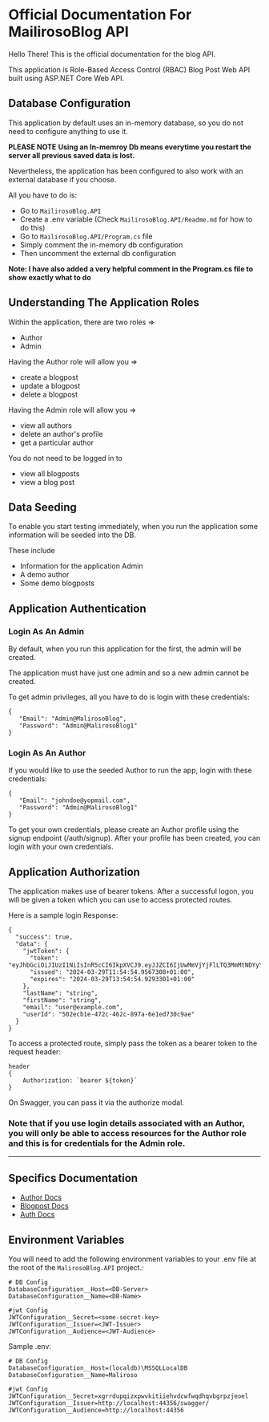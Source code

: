 # Official Documentation For MailirosoBlog API

Hello There! This is the official documentation for the blog API.

This application is Role-Based Access Control (RBAC) Blog Post Web API built using ASP.NET Core Web API.

## Database Configuration

This application by default uses an in-memory database, so you do not need to configure anything to use it.

**PLEASE NOTE**
**Using an In-memroy Db means everytime you restart the server all previous saved data is lost.**

Nevertheless, the application has been configured to also work with an external database if you choose.

All you have to do is:
- Go to `MailirosoBlog.API`
- Create a .env variable (Check `MailirosoBlog.API/Readme.md` for how to do this)
- Go to `MailirosoBlog.API/Program.cs` file
- Simply comment the in-memory db configuration
- Then uncomment the external db configuration

**Note: I have also added a very helpful comment in the Program.cs file to show exactly what to do**

## Understanding The Application Roles
Within the application, there are two roles => 
- Author 
- Admin

Having the Author role will allow you  =>
- create a blogpost
- update a blogpost
- delete a blogpost

Having the Admin role will allow you =>
- view all authors
- delete an author's profile
- get a particular author


You do not need to be logged in to
- view all blogposts
- view a blog post

## Data Seeding
To enable you start testing immediately, when you run the application some information will be seeded into the DB.

These include
- Information for the application Admin
- A demo author
- Some demo blogposts

## Application Authentication 

### Login As An Admin
By default, when you run this application for the first, the admin will be created. 

The application must have just one admin and so a new admin cannot be created.

To get admin privileges, all you have to do is login with these credentials:

```
{
   "Email": "Admin@MalirosoBlog",
   "Password": "Admin@MalirosoBlog1"
}

```

### Login As An Author
If you would like to use the seeded Author to run the app, login with these credentials:

```
{
   "Email": "johndoe@yopmail.com",
   "Password": "Admin@MalirosoBlog1"
}

```

To get your own credentials, please create an Author profile using the signup endpoint (/auth/signup).
After your profile has been created, you can login with your own credentials.


## Application Authorization

The application makes use of bearer tokens.
After a successful logon, you will be given a token which you can use to access protected routes.

Here is a sample login Response:

```
{
  "success": true,
  "data": {
    "jwtToken": {
      "token": "eyJhbGciOiJIUzI1NiIsInR5cCI6IkpXVCJ9.eyJJZCI6IjUwMmVjYjFlLTQ3MmMtNDYyYy04OTdhLTZlMWVkNzMwYzlhZSIsImVtYWlsIjoidXNlckBleGFtcGxlLmNvbSIsImp0aSI6ImQ1OTE2YTMyLTNkNGUtNDVjYi05OTc1LTg5NTI0OWFhOWU3ZiIsIm5hbWVpZCI6IjUwMmVjYjFlLTQ3MmMtNDYyYy04OTdhLTZlMWVkNzMwYzlhZSIsInJvbGUiOiJBdXRob3IiLCJuYmYiOjE3MTE3MDk2OTQsImV4cCI6MTcxMTcxNjg5NCwiaWF0IjoxNzExNzA5Njk0LCJpc3MiOiJodHRwOi8vbG9jYWxob3N0OjQ0MzU2L3N3YWdnZXIvIiwiYXVkIjoiaHR0cDovL2xvY2FsaG9zdDo0NDM1NiJ9.GS9125ejQnaz0IwPPw0tFCygazVWZVK5hm1knJHCdL0",
      "issued": "2024-03-29T11:54:54.9567308+01:00",
      "expires": "2024-03-29T13:54:54.9293301+01:00"
    },
    "lastName": "string",
    "firstName": "string",
    "email": "user@example.com",
    "userId": "502ecb1e-472c-462c-897a-6e1ed730c9ae"
  }
}
```

To access a protected route, simply pass the token as a bearer token to the request header:

```
header
{
    Authorization: `bearer ${token}`
}
```

On Swagger, you can pass it via the authorize modal.

### **Note that if you use login details associated with an Author, you will only be able to access resources for the Author role and this is for credentials for the Admin role.**

---

## Specifics Documentation
- [Author Docs](https://github.com/king-Alex-d-great/MailirosoBlog-API/blob/main/MalirosoBlog.Docs/Author.md)
- [Blogpost Docs](https://github.com/king-Alex-d-great/MailirosoBlog-API/blob/main/MalirosoBlog.Docs/BlogSpot.md)
- [Auth Docs](https://github.com/king-Alex-d-great/MailirosoBlog-API/blob/main/MalirosoBlog.Docs/Authentcation.md)

## Environment Variables

You will need to add the following environment variables to your .env file at the root of the `MalirosoBlog.API` project.:

```
# DB Config
DatabaseConfiguration__Host=<DB-Server>
DatabaseConfiguration__Name=<DB-Name>

#jwt Config
JWTConfiguration__Secret=<some-secret-key>
JWTConfiguration__Issuer=<JWT-Issuer>
JWTConfiguration__Audience=<JWT-Audience>
```

Sample .env:

```
# DB Config
DatabaseConfiguration__Host=(localdb)\MSSQLLocalDB
DatabaseConfiguration__Name=Maliroso

#jwt Config
JWTConfiguration__Secret=xgrrdupqizxpwvkitiiehvdcwfwqdhqvbgrpzjeoel
JWTConfiguration__Issuer=http://localhost:44356/swagger/
JWTConfiguration__Audience=http://localhost:44356
```
